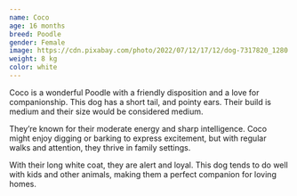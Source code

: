 ```yaml
---
name: Coco
age: 16 months
breed: Poodle
gender: Female
image: https://cdn.pixabay.com/photo/2022/07/12/17/12/dog-7317820_1280.jpg
weight: 8 kg
color: white
---
```


Coco is a wonderful Poodle with a friendly disposition and a love for companionship. 
This dog has a short tail, 
and pointy ears. 
Their build is medium and 
their size would be considered medium.

They’re known for their moderate energy 
and sharp intelligence. Coco might enjoy digging or barking to express excitement, 
but with regular walks and attention, they thrive in family settings.

With their long white coat, 
they are alert and loyal. 
This dog tends to do well with kids 
and other animals, making them a perfect companion for loving homes.